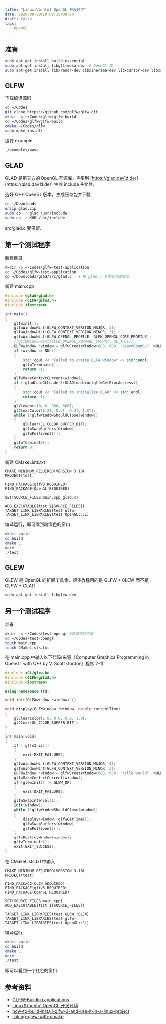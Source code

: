 ```yaml
---
title: "Linux(Ubuntu) OpenGL 开发环境"
date: 2020-08-28T10:09:15+08:00
draft: false
tags:
  - OpenGL
---
```


## 准备

```bash
sudo apt-get install build-essential
sudo apt-get install libgl1-mesa-dev  # OpenGL 库
sudo apt-get install libxrandr-dev libxinerama-dev libxcursor-dev libxi-dev
```

## GLFW

下载编译源码

```bash
cd ~/Codes
git clone https://github.com/glfw/glfw.git
mkdir -p ~/Codes/glfw/glfw-build
cd ~/Codes/glfw/glfw-build
cmake ~/Codes/glfw
sudo make install
```

运行 example

```bash
./examples/wave
```

## GLAD

GLAD 是第三方的 OpenGL 开源库，需要到 [https://glad.dav1d.de/](https://glad.dav1d.de/) 生成 include 头文件.

选好 C++ OpenGL 版本，生成压缩包并下载.

```bash
cd ~/Downloads
unzip glad.zip
sudo cp -r glad /usr/include
sudo cp -r KHR /usr/include
```

src/glad.c 要保留.

## 第一个测试程序

新建目录

```bash
mkdir -p ~/Codes/glfw-test-application
cd ~/Codes/glfw-test-application
cp ~/Downloads/glad/src/glad.c . # 把 glad.c 复制到当前目录
```

新建 main.cpp

```cpp
#include <glad/glad.h>
#include <GLFW/glfw3.h>
#include <iostream>

int main()
{
    glfwInit();
    glfwWindowHint(GLFW_CONTEXT_VERSION_MAJOR, 3);
    glfwWindowHint(GLFW_CONTEXT_VERSION_MINOR, 3);
    glfwWindowHint(GLFW_OPENGL_PROFILE, GLFW_OPENGL_CORE_PROFILE);
    //glfwWindowHint(GLFW_OPENGL_FORWARD_COMPAT, GL_TRUE);
    GLFWwindow *window = glfwCreateWindow(800, 600, "LearnOpenGL", NULL, NULL);
    if (window == NULL)
    {
        std::cout << "Failed to create GLFW window" << std::endl;
        glfwTerminate();
        return -1;
    }
    glfwMakeContextCurrent(window);
    if (!gladLoadGLLoader((GLADloadproc)glfwGetProcAddress))
    {
        std::cout << "Failed to initialize GLAD" << std::endl;
        return -1;
    }
    glViewport(0, 0, 800, 600);
    glClearColor(0.2f, 0.3f, 0.3f, 1.0f);
    while (!glfwWindowShouldClose(window))
    {
        glClear(GL_COLOR_BUFFER_BIT);
        glfwSwapBuffers(window);
        glfwPollEvents();
    }
    glfwTerminate();
    return 0;
}
```

新建 CMakeLists.txt

```plain
CMAKE_MINIMUM_REQUIRED(VERSION 3.16)
PROJECT(test)

FIND_PACKAGE(glfw3 REQUIRED)
FIND_PACKAGE(OpenGL REQUIRED)

SET(SOURCE_FILES main.cpp glad.c)

ADD_EXECUTABLE(test ${SOURCE_FILES})
TARGET_LINK_LIBRARIES(test glfw)
TARGET_LINK_LIBRARIES(test OpenGL::GL)
```

编译运行，即可看到暗绿色的窗口.

```bash
mkdir build
cd build
cmake ..
make
./test
```

## GLEW

GLEW 是 OpenGL 的扩展工具集，很多教程用的是 GLFW + GLEW 而不是 GLFW + GLAD

```bash
sudo apt-get install libglew-dev
```

## 另一个测试程序

准备

```bash
mkdir -p ~/Codes/test-opengl #新建项目目录
cd ~/Codes/test-opengl
touch main.cpp
touch CMakeLists.txt
```

在 main.cpp 中输入以下代码(来源《Computer Graphics Programming in OpenGL with C++ by V. Scott Gordon》程序 2-1)

```cpp
#include <GL/glew.h>
#include <GLFW/glfw3.h>
#include <iostream>

using namespace std;

void init(GLFWwindow *window) {}

void display(GLFWwindow *window, double currentTime)
{
    glClearColor(1.0, 0.0, 0.0, 1.0);
    glClear(GL_COLOR_BUFFER_BIT);
}

int main(void)
{
    if (!glfwInit())
    {
        exit(EXIT_FAILURE);
    }
    glfwWindowHint(GLFW_CONTEXT_VERSION_MAJOR, 4);
    glfwWindowHint(GLFW_CONTEXT_VERSION_MINOR, 3);
    GLFWwindow *window = glfwCreateWindow(600, 600, "hello world", NULL, NULL);
    glfwMakeContextCurrent(window);
    if (glewInit() != GLEW_OK)
    {
        exit(EXIT_FAILURE);
    }
    glfwSwapInterval(1);
    init(window);
    while (!glfwWindowShouldClose(window))
    {
        display(window, glfwGetTime());
        glfwSwapBuffers(window);
        glfwPollEvents();
    }
    glfwDestroyWindow(window);
    glfwTerminate();
    exit(EXIT_SUCCESS);
}
```

在 CMakeLists.txt 中输入

```plain
CMAKE_MINIMUM_REQUIRED(VERSION 3.16)
PROJECT(test)

FIND_PACKAGE(GLEW REQUIRED)
FIND_PACKAGE(glfw3 REQUIRED)
FIND_PACKAGE(OpenGL REQUIRED)

SET(SOURCE_FILES main.cpp)
ADD_EXECUTABLE(test ${SOURCE_FILES})

TARGET_LINK_LIBRARIES(test GLEW::GLEW)
TARGET_LINK_LIBRARIES(test glfw)
TARGET_LINK_LIBRARIES(test OpenGL::GL)
```

编译运行

```bash
mkdir build
cd build
cmake ..
make
./test
```

即可以看到一个红色的窗口.

## 参考资料

- [GLFW-Building applications](https://www.glfw.org/docs/latest/build_guide.html)
- [Linux(Ubuntu) OpenGL 开发环境](https://www.cnblogs.com/psklf/p/9705688.html)
- [how-to-build-install-glfw-3-and-use-it-in-a-linux-project](https://stackoverflow.com/questions/17768008/how-to-build-install-glfw-3-and-use-it-in-a-linux-project)
- [linking-glew-with-cmake](https://stackoverflow.com/questions/27472813/linking-glew-with-cmake)
